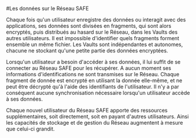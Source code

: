 #Les données sur le Réseau SAFE

Chaque fois qu'un utilisateur enregistre des données ou interagit avec des applications, ses données sont divisées en fragments, qui sont alors encryptés, puis distribués au hasard sur le Réseau, dans les Vaults des autres utilisateurs. Il est impossible d'identifier quels fragments forment ensemble un même fichier. Les Vaults sont indépendantes et autonomes, chacune ne stockant qu'une petite partie des données encryptées.

Lorsqu'un utilisateur a besoin d'accéder à ses données, il lui suffit de se connecter au Réseau SAFE pour les récupérer. A aucun moment ses informations d'identifications ne sont transmises sur le Réseau. Chaque fragment de donnée est encrypté en utilisant la donnée elle-même, et ne peut être décrypté qu'à l'aide des identifiants de l'utilisateur. Il n'y a par conséquent aucune synchronisation nécessaire lorsqu'un utilisateur accède à ses données.

Chaque nouvel utilisateur du Réseau SAFE apporte des ressources supplémentaires, soit directement, soit en payant d'autres utilisateurs. Ainsi les capacités de stockage et de gestion du Réseau augmentent à mesure que celui-ci grandit.
